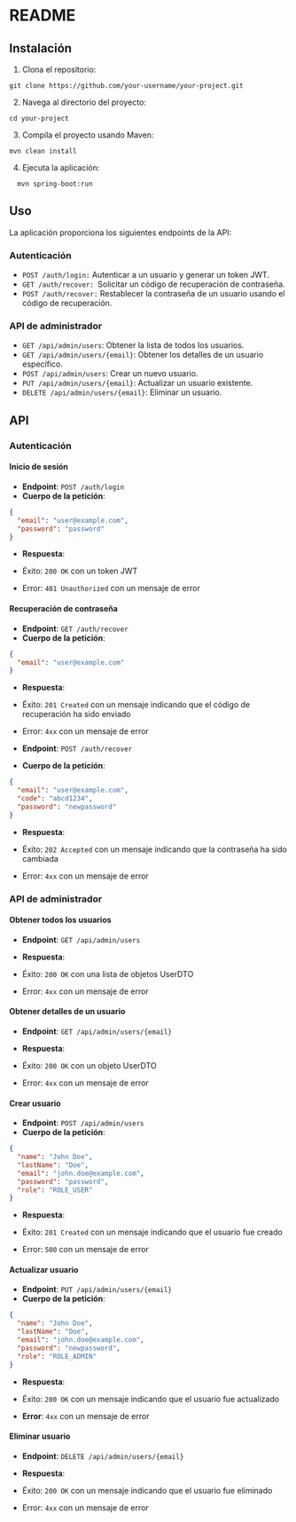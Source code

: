 # README

## Instalación

1. Clona el repositorio:
```
git clone https://github.com/your-username/your-project.git
```

2. Navega al directorio del proyecto:
```
cd your-project
```
3. Compila el proyecto usando Maven:
```
mvn clean install
```
4. Ejecuta la aplicación:
```
  mvn spring-boot:run
 ```

## Uso
La aplicación proporciona los siguientes endpoints de la API:

### Autenticación

- `POST /auth/login:` Autenticar a un usuario y generar un token JWT.
- `GET /auth/recover: `Solicitar un código de recuperación de contraseña.
- `POST /auth/recover:` Restablecer la contraseña de un usuario usando el código de recuperación.

### API de administrador

- `GET /api/admin/users`: Obtener la lista de todos los usuarios.
- `GET /api/admin/users/{email}`: Obtener los detalles de un usuario específico.
- `POST /api/admin/users`: Crear un nuevo usuario.
- `PUT /api/admin/users/{email}`: Actualizar un usuario existente.
- `DELETE /api/admin/users/{email}`: Eliminar un usuario.

## API

### Autenticación

#### Inicio de sesión

- **Endpoint**: `POST /auth/login`
- **Cuerpo de la petición**:

```json
{
  "email": "user@example.com",
  "password": "password"
}
```

- **Respuesta**:

- Éxito: `200 OK` con un token JWT
- Error: `401 Unauthorized` con un mensaje de error

#### Recuperación de contraseña

- **Endpoint**: `GET /auth/recover`
- **Cuerpo de la petición**:

```json
{
  "email": "user@example.com"
}
```
- **Respuesta**:

- Éxito: `201 Created` con un mensaje indicando que el código de recuperación ha sido enviado
- Error: `4xx` con un mensaje de error

- **Endpoint**: `POST /auth/recover`
- **Cuerpo de la petición**:

```json
{
  "email": "user@example.com",
  "code": "abcd1234",
  "password": "newpassword"
}
```
- **Respuesta**:

- Éxito: `202 Accepted` con un mensaje indicando que la contraseña ha sido cambiada
- Error: `4xx` con un mensaje de error

### API de administrador

#### Obtener todos los usuarios

- **Endpoint**: `GET /api/admin/users`

- **Respuesta**:

- Éxito: `200 OK` con una lista de objetos UserDTO
- Error: `4xx` con un mensaje de error
  
#### Obtener detalles de un usuario

- **Endpoint**: `GET /api/admin/users/{email}`

- **Respuesta**:

- Éxito: `200 OK` con un objeto UserDTO
- Error: `4xx` con un mensaje de error

#### Crear usuario

- **Endpoint**: `POST /api/admin/users`
- **Cuerpo de la petición**:

```json
{
  "name": "John Doe",
  "lastName": "Doe",
  "email": "john.doe@example.com",
  "password": "password",
  "role": "ROLE_USER"
}
```

- **Respuesta**:

- Éxito: `201 Created` con un mensaje indicando que el usuario fue creado
- Error: `500` con un mensaje de error

#### Actualizar usuario

- **Endpoint**: `PUT /api/admin/users/{email}`
- **Cuerpo de la petición**:

```json
{
  "name": "John Doe",
  "lastName": "Doe",
  "email": "john.doe@example.com",
  "password": "newpassword",
  "role": "ROLE_ADMIN"
}
```

- **Respuesta**:

- Éxito: `200 OK` con un mensaje indicando que el usuario fue actualizado
- **Error**: `4xx` con un mensaje de error
  
#### Eliminar usuario

- **Endpoint**: `DELETE /api/admin/users/{email}`

- **Respuesta**:

- Éxito: `200 OK` con un mensaje indicando que el usuario fue eliminado
- Error: `4xx` con un mensaje de error

